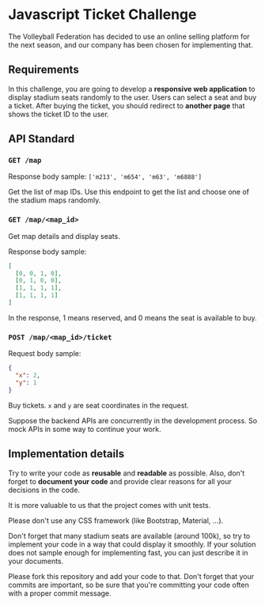 # Javascript Ticket Challenge

The Volleyball Federation has decided to use an online selling platform for the next season, and our company has been chosen for implementing that.

## Requirements

In this challenge, you are going to develop a **responsive web application** to display stadium seats randomly to the user. Users can select a seat and buy a ticket. After buying the ticket, you should redirect to **another page** that shows the ticket ID to the user.

## API Standard

### `GET /map`

Response body sample: `['m213', 'm654', 'm63', 'm6888']`

Get the list of map IDs. Use this endpoint to get the list and choose one of the stadium maps randomly.

### `GET /map/<map_id>`

Get map details and display seats.

Response body sample:

```json
[
  [0, 0, 1, 0],
  [0, 1, 0, 0],
  [1, 1, 1, 1],
  [1, 1, 1, 1]
]
```

In the response, 1 means reserved, and 0 means the seat is available to buy.

### `POST /map/<map_id>/ticket`

Request body sample:

```json
{
  "x": 2,
  "y": 1
}
```

Buy tickets. `x` and `y` are seat coordinates in the request.

Suppose the backend APIs are concurrently in the development process. So mock APIs in some way to continue your work.

## Implementation details

Try to write your code as **reusable** and **readable** as possible. Also, don't forget to **document your code** and provide clear reasons for all your decisions in the code.

It is more valuable to us that the project comes with unit tests.

Please don't use any CSS framework (like Bootstrap, Material, ...).

Don't forget that many stadium seats are available (around 100k), so try to implement your code in a way that could display it smoothly. If your solution does not sample enough for implementing fast, you can just describe it in your documents.

Please fork this repository and add your code to that. Don't forget that your commits are important, so be sure that you're committing your code often with a proper commit message.

